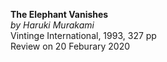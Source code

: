 **The Elephant Vanishes**  
_by Haruki Murakami_   
Vintinge International, 1993, 327 pp  
Review on 20 Feburary 2020